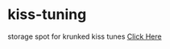 # kiss-tuning
storage spot for krunked kiss tunes 
<a href="https://krunked-fpv.github.io/kiss-tuning/">Click Here<a/>
